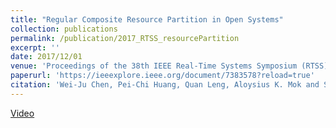 ```yaml
---
title: "Regular Composite Resource Partition in Open Systems"
collection: publications
permalink: /publication/2017_RTSS_resourcePartition
excerpt: ''
date: 2017/12/01
venue: 'Proceedings of the 38th IEEE Real-Time Systems Symposium (RTSS)'
paperurl: 'https://ieeexplore.ieee.org/document/7383578?reload=true'
citation: 'Wei-Ju Chen, Pei-Chi Huang, Quan Leng, Aloysius K. Mok and Song Han, "Regular Composite Resource Partition in Open Systems", Proceedings of the 38th IEEE Real-Time Systems Symposium (RTSS), pp 34-44, December 2017'
---
```


[Video](http://www.cs.utexas.edu/~peggy/car_v1.html)
